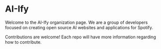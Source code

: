 # AI-Ify

Welcome to the AI-Ify organization page. We are a group of developers focused on creating open source AI websites and applications for Spotify.  

Contributions are welcome! Each repo will have more information regarding how to contribute.  
